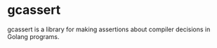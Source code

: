 # gcassert

gcassert is a library for making assertions about compiler decisions in
Golang programs.

